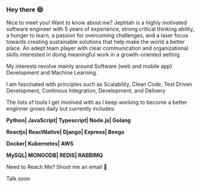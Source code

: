### Hey there 😄

<!--
**jephtah/Jephtah** is a ✨ _special_ ✨ repository because its `README.md` (this file) appears on your GitHub profile.

Here are some ideas to get you started:

- 🔭 I’m currently working on ...
- 🌱 I’m currently learning ...
- 👯 I’m looking to collaborate on ...
- 🤔 I’m looking for help with ...
- 💬 Ask me about ...
- 📫 How to reach me: ...
- 😄 Pronouns: ...
- ⚡ Fun fact: ...
-->

Nice to meet you! Want to know about me? Jephtah is a highly motivated software engineer with 5 years of experience, strong critical thinking ability, a hunger to learn, a passion for overcoming challenges, and a laser focus towards creating sustainable solutions that help make the world a better place. An adept team player with clear communication and organizational skills interested in doing meaningful work in a growth-oriented setting.

My interests revolve mainly around Software (web and mobile app) Development and Machine Learning.

I am fascinated with principles such as Scalability, Clean Code, Test Driven Development, Continous Integration, Development, and Delivery

The lists of tools I get involved with as I keep working to become a better enginner grows daily but currently includes:

**Python| JavaScript| Typescript| Node.js| Golang**

**Reactjs| ReactNative| Django| Express| Beego**

**Docker| Kubernetes| AWS**

**MySQL| MONGODB| REDIS| RABBIMQ** 

Need to Reach Me? Shoot me an email 📩

Talk soon
